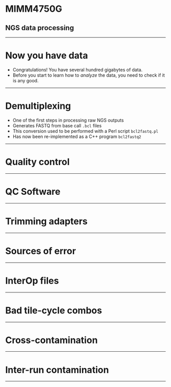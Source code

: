 # MIMM4750G
## NGS data processing

---

# Now you have data

* Congratulations!  You have several hundred gigabytes of data.
* Before you start to learn how to *analyze* the data, you need to check if it is any good.

---

# Demultiplexing

* One of the first steps in processing raw NGS outputs
* Generates FASTQ from base call `.bcl` files
* This conversion used to be performed with a Perl script `bcl2fastq.pl`
* Has now been re-implemented as a C++ program `bcl2fastq2`

---

# Quality control


---

# QC Software


---

# Trimming adapters

---

# Sources of error

--- 

# InterOp files

---

# Bad tile-cycle combos

---

# Cross-contamination

---

# Inter-run contamination

---



